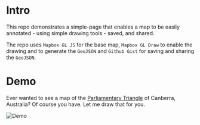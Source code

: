 # Intro

This repo demonstrates a simple-page that enables a map to be easily annotated - using simple drawing tools - saved, and shared.    

The repo uses `Mapbox GL JS` for the base map,  `Mapbox GL Draw` to enable the drawing and to generate the `GeoJSON` and `Github Gist` for saving and sharing the `GeoJSON`.  


# Demo

Ever wanted to see a map of the [Parliamentary Triangle](https://en.wikipedia.org/wiki/Parliamentary_Triangle,_Canberra) of Canberra, Australia?  Of course you have.  Let me draw that for you.

![Demo](images/mapbox-gl-js-draw-with-github-gist.gif)
